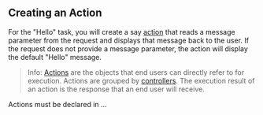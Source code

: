 Creating an Action <a name="creating-action"></a>
------------------

For the "Hello" task, you will create a  say  [action](structure-controllers.md#creating-actions) that reads
a  message  parameter from the request and displays that message back to the user. If the request
does not provide a  message  parameter, the action will display the default "Hello" message.

> Info: [Actions](structure-controllers.md#creating-actions) are the objects that end users can directly refer to for
  execution. Actions are grouped by [controllers](structure-controllers.md). The execution result of
  an action is the response that an end user will receive.

Actions must be declared in ...
